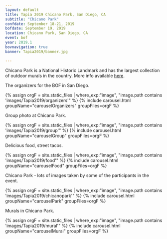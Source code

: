 ```yaml
---
layout: default
title: Tapia 2019 Chicano Park, San Diego, CA
subtitle: "Chicano Park"
confdate: September 18-21, 2019
bofdate: September 19, 2019
location: Chicano Park, San Diego, CA
event: bof
year: 2019.1
bovnavigation: true
banner: Tapia2019/banner.jpg

---
```


Chicano Park is a National Historic Landmark and has the largest collection of outdoor murals in the country. More info available [here](https://www.sandiego.org/articles/parks-gardens/chicano-park.aspx).

<div class="row">
    <div class="col-md-4">
      <p>The organizers for the BOF in San Diego.</p>
    </div>
    <div class="col-md-8">
    {% assign orgF = site.static_files | where_exp:"image", "image.path contains 'images/Tapia2019/organizers'"  %}
    {% include carousel.html groupName="carouselOrganizers" groupFiles=orgF %}
    </div>
</div>  <!-- row -->


<div class="row">
    <div class="col-md-4">
      <p>Group photo at Chicano Park.</p>
    </div>
    <div class="col-md-8">
    {% assign orgF = site.static_files | where_exp:"image", "image.path contains 'images/Tapia2019/group'"  %}
    {% include carousel.html groupName="carouselGroup" groupFiles=orgF %}
    </div>
</div>  <!-- row -->

<div class="row">
    <div class="col-md-4">
      <p>Delicious food, street tacos.</p>
    </div>
    <div class="col-md-8">
    {% assign orgF = site.static_files | where_exp:"image", "image.path contains 'images/Tapia2019/food'"  %}
    {% include carousel.html groupName="carouselFood" groupFiles=orgF %}
    </div>
</div>  <!-- row -->

<div class="row">
    <div class="col-md-4">
      <p>Chicano Park - lots of images taken by some of the participants in the
      event.</p>
    </div>
    <div class="col-md-8">
    {% assign orgF = site.static_files | where_exp:"image", "image.path contains 'images/Tapia2019/chicanopark'"  %}
    {% include carousel.html groupName="carouselPark" groupFiles=orgF %}
    </div>
</div>  <!-- row -->

<div class="row">
    <div class="col-md-4">
      <p>Murals in Chicano Park.</p>
    </div>
    <div class="col-md-8">
    {% assign orgF = site.static_files | where_exp:"image", "image.path contains 'images/Tapia2019/mural'"  %}
    {% include carousel.html groupName="carouselMural" groupFiles=orgF %}
    </div>
</div>  <!-- row -->
